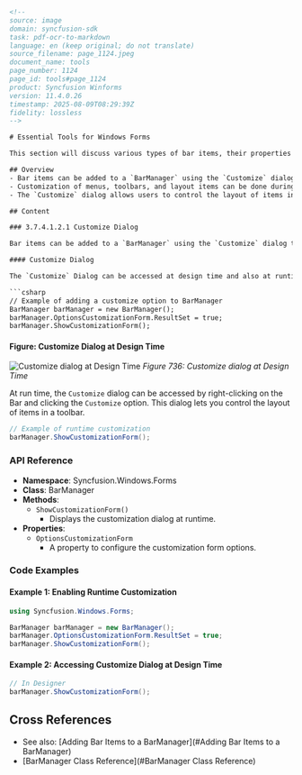 ```html
<!-- 
source: image
domain: syncfusion-sdk
task: pdf-ocr-to-markdown
language: en (keep original; do not translate)
source_filename: page_1124.jpeg
document_name: tools
page_number: 1124
page_id: tools#page_1124
product: Syncfusion Winforms
version: 11.4.0.26
timestamp: 2025-08-09T08:29:39Z
fidelity: lossless
-->

# Essential Tools for Windows Forms

This section will discuss various types of bar items, their properties and customization using the properties.

## Overview
- Bar items can be added to a `BarManager` using the `Customize` dialog through the Designer.
- Customization of menus, toolbars, and layout items can be done during design or runtime.
- The `Customize` dialog allows users to control the layout of items in a toolbar.

## Content

### 3.7.4.1.2.1 Customize Dialog

Bar items can be added to a `BarManager` using the `Customize` dialog through the Designer. See [Adding Bar Items to a BarManager](#Adding Bar Items to a BarManager) to know how to add bar items.

#### Customize Dialog

The `Customize` Dialog can be accessed at design time and also at runtime. It lets the end users to add and customize menus, toolbars, and layout items during design time. This can be invoked at design time, by right-clicking the `mainFrameBarManager` and selecting the `Customize` option in the designer.

```csharp
// Example of adding a customize option to BarManager
BarManager barManager = new BarManager();
barManager.OptionsCustomizationForm.ResultSet = true;
barManager.ShowCustomizationForm();
```

#### Figure: Customize Dialog at Design Time

![Customize dialog at Design Time](image.png)
*Figure 736: Customize dialog at Design Time*

At run time, the `Customize` dialog can be accessed by right-clicking on the Bar and clicking the `Customize` option. This dialog lets you control the layout of items in a toolbar.

```csharp
// Example of runtime customization
barManager.ShowCustomizationForm();
```

### API Reference

- **Namespace**: Syncfusion.Windows.Forms
- **Class**: BarManager
- **Methods**:
  - `ShowCustomizationForm()`
    - Displays the customization dialog at runtime.
- **Properties**:
  - `OptionsCustomizationForm`
    - A property to configure the customization form options.

### Code Examples

#### Example 1: Enabling Runtime Customization

```csharp
using Syncfusion.Windows.Forms;

BarManager barManager = new BarManager();
barManager.OptionsCustomizationForm.ResultSet = true;
barManager.ShowCustomizationForm();
```

#### Example 2: Accessing Customize Dialog at Design Time

```csharp
// In Designer
barManager.ShowCustomizationForm();
```

## Cross References
- See also: [Adding Bar Items to a BarManager](#Adding Bar Items to a BarManager)
- [BarManager Class Reference](#BarManager Class Reference)

<!-- tags: barmanager, customize dialog, windows forms, runtime customization, design-time customization, bar items, syncfusion windows forms, version:11.4.0.26 -->
```
